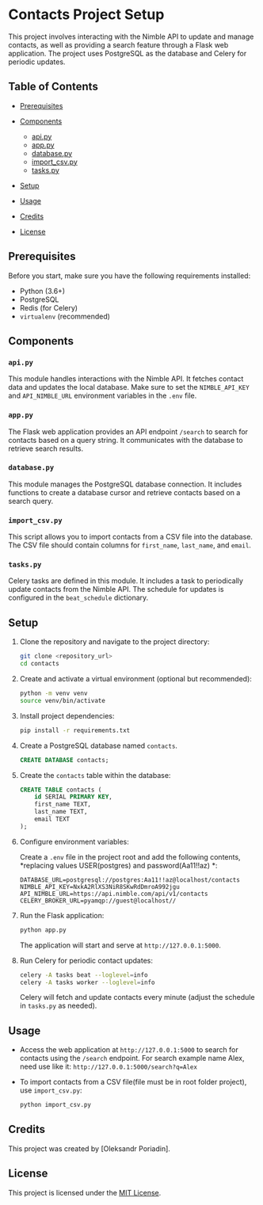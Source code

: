 # Contacts Project Setup

This project involves interacting with the Nimble API to update and manage contacts, as well as providing a search feature through a Flask web application. The project uses PostgreSQL as the database and Celery for periodic updates.

## Table of Contents

- [Prerequisites](#prerequisites)
- [Components](#components)
  - [api.py](#apipy)
  - [app.py](#apppy)
  - [database.py](#databasepy)
  - [import_csv.py](#import_csvpy)
  - [tasks.py](#taskspy)

- [Setup](#setup)
- [Usage](#usage)
- [Credits](#credits)
- [License](#license)

## Prerequisites

Before you start, make sure you have the following requirements installed:

- Python (3.6+)
- PostgreSQL
- Redis (for Celery)
- `virtualenv` (recommended)

## Components

### `api.py`

This module handles interactions with the Nimble API. It fetches contact data and updates the local database. Make sure to set the `NIMBLE_API_KEY` and `API_NIMBLE_URL` environment variables in the `.env` file.

### `app.py`

The Flask web application provides an API endpoint `/search` to search for contacts based on a query string. It communicates with the database to retrieve search results.

### `database.py`

This module manages the PostgreSQL database connection. It includes functions to create a database cursor and retrieve contacts based on a search query.

### `import_csv.py`

This script allows you to import contacts from a CSV file into the database. The CSV file should contain columns for `first_name`, `last_name`, and `email`.

### `tasks.py`

Celery tasks are defined in this module. It includes a task to periodically update contacts from the Nimble API. The schedule for updates is configured in the `beat_schedule` dictionary.


## Setup

1. Clone the repository and navigate to the project directory:

    ```bash
    git clone <repository_url>
    cd contacts
    ```

2. Create and activate a virtual environment (optional but recommended):

    ```bash
    python -m venv venv
    source venv/bin/activate
    ```

3. Install project dependencies:

    ```bash
    pip install -r requirements.txt
    ```

4. Create a PostgreSQL database named `contacts`.

    ```sql
    CREATE DATABASE contacts;
    ```

5. Create the `contacts` table within the database:

    ```sql
    CREATE TABLE contacts (
        id SERIAL PRIMARY KEY,
        first_name TEXT,
        last_name TEXT,
        email TEXT
    );
    ```

6. Configure environment variables:

    Create a `.env` file in the project root and add the following contents,
    *replacing values USER(postgres) and password(Aa11!!az) *:

    ```env
    DATABASE_URL=postgresql://postgres:Aa11!!az@localhost/contacts
    NIMBLE_API_KEY=NxkA2RlXS3NiR8SKwRdDmroA992jgu
    API_NIMBLE_URL=https://api.nimble.com/api/v1/contacts
    CELERY_BROKER_URL=pyamqp://guest@localhost//
    ```

7. Run the Flask application:

    ```bash
    python app.py
    ```

    The application will start and serve at `http://127.0.0.1:5000`.

8. Run Celery for periodic contact updates:

    ```bash
    celery -A tasks beat --loglevel=info
    celery -A tasks worker --loglevel=info
    ```

    Celery will fetch and update contacts every minute (adjust the schedule in `tasks.py` as needed).

## Usage

- Access the web application at `http://127.0.0.1:5000` to search for contacts using the `/search` endpoint. 
For search example name Alex, need use like it: `http://127.0.0.1:5000/search?q=Alex`

- To import contacts from a CSV file(file must be in root folder project), use `import_csv.py`:

    ```bash
    python import_csv.py
    ```

## Credits

This project was created by [Oleksandr Poriadin].

## License

This project is licensed under the [MIT License](LICENSE).

